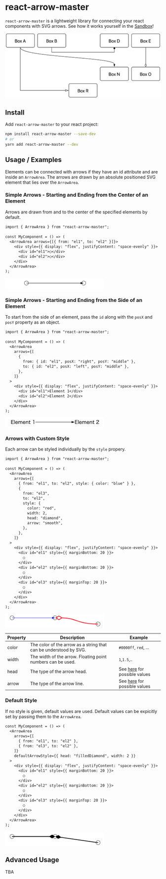 # react-arrow-master

`react-arrow-master` is a lightweight library for connecting your react components with SVG arrows.
See how it works yourself in the [Sandbox](https://4dtmw.csb.app/)!

![Example](/images/example.png)

## Install

Add `react-arrow-master` to your react project:

```bash
npm install react-arrow-master --save-dev
# or
yarn add react-arrow-master --dev
```

## Usage / Examples

Elements can be connected with arrows if they have an id attribute and are inside an `ArrowArea`.
The arrows are drawn by an absolute positioned SVG element that lies over the `ArrowArea`.

### Simple Arrows - Starting and Ending from the Center of an Element

Arrows are drawn from and to the center of the specified elements by default.

```tsx
import { ArrowArea } from "react-arrow-master";

const MyComponent = () => (
  <ArrowArea arrows={[{ from: "el1", to: "el2" }]}>
    <div style={{ display: "flex", justifyContent: "space-evenly" }}>
      <div id="el1">○</div>
      <div id="el2">○</div>
    </div>
  </ArrowArea>
);
```

![Simple](/images/simple.png)

### Simple Arrows - Starting and Ending from the Side of an Element

To start from the side of an element, pass the `id` along with the `posX` and `posY` property as an object.

```tsx
import { ArrowArea } from "react-arrow-master";

const MyComponent = () => (
  <ArrowArea
    arrows={[
      {
        from: { id: "el1", posX: "right", posY: "middle" },
        to: { id: "el2", posX: "left", posY: "middle" },
      },
    ]}
  >
    <div style={{ display: "flex", justifyContent: "space-evenly" }}>
      <div id="el1">Element 1</div>
      <div id="el2">Element 2</div>
    </div>
  </ArrowArea>
);
```

![Sides](/images/sides.png)

### Arrows with Custom Style

Each arrow can be styled individually by the `style` propery.

```tsx
import { ArrowArea } from "react-arrow-master";

const MyComponent = () => (
  <ArrowArea
    arrows={[
      { from: "el1", to: "el2", style: { color: "blue" } },
      {
        from: "el3",
        to: "el2",
        style: {
          color: "red",
          width: 2,
          head: "diamond",
          arrow: "smooth",
        },
      },
    ]}
  >
    <div style={{ display: "flex", justifyContent: "space-evenly" }}>
      <div id="el1" style={{ marginBottom: 20 }}>
        ○
      </div>
      <div id="el2" style={{ marginBottom: 20 }}>
        ○
      </div>
      <div id="el3" style={{ marginTop: 20 }}>
        ○
      </div>
    </div>
  </ArrowArea>
);
```

![Styled](/images/styled.png)

| Property | Description                                                       | Example                                                                                                     |
| -------- | ----------------------------------------------------------------- | ----------------------------------------------------------------------------------------------------------- |
| color    | The color of the arrow as a string that can be understood by SVG. | `#0000ff`, `red`, ...                                                                                       |
| width    | The width of the arrow. Floating point numbers can be used.       | `1`,`1.5`,..                                                                                                |
| head     | The type of the arrow head.                                       | See [here](https://github.com/lukasjapan/react-arrow-master/blob/master/index.d.ts#L36) for possible values |
| arrow    | The type of the arrow line.                                       | See [here](https://github.com/lukasjapan/react-arrow-master/blob/master/index.d.ts#L35) for possible values |

### Default Style

If no style is given, default values are used.
Default values can be expicitly set by passing them to the `ArrowArea`.

```tsx
const MyComponent = () => (
  <ArrowArea
    arrows={[
      { from: "el1", to: "el2" },
      { from: "el3", to: "el2" },
    ]}
    defaultArrowStyle={{ head: "filledDiamond", width: 2 }}
  >
    <div style={{ display: "flex", justifyContent: "space-evenly" }}>
      <div id="el1" style={{ marginBottom: 20 }}>
        ○
      </div>
      <div id="el2" style={{ marginBottom: 20 }}>
        ○
      </div>
      <div id="el3" style={{ marginTop: 20 }}>
        ○
      </div>
    </div>
  </ArrowArea>
);
```

![Default Style](/images/default_style.png)

## Advanced Usage

TBA

